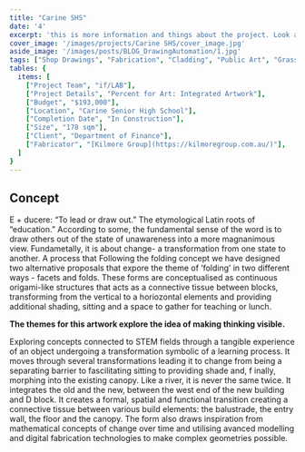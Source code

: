 ```yaml
---
title: "Carine SHS" 
date: '4'
excerpt: 'this is more information and things about the project. Look at this test, it is testing the length of the item'
cover_image: '/images/projects/Carine SHS/cover_image.jpg'
aside_image: '/images/posts/BLOG_DrawingAutomation/1.jpg'
tags: ["Shop Drawings", "Fabrication", "Cladding", "Public Art", "Grasshopper", "Computational Design", "Rhino 3D"]
tables: {
  items: [
    ["Project Team", "if/LAB"],
    ["Project Details", "Percent for Art: Integrated Artwork"],
    ["Budget", "$193,000"],
    ["Location", "Carine Senior High School"],
    ["Completion Date", "In Construction"],
    ["Size", "178 sqm"],
    ["Client", "Department of Finance"],
    ["Fabricator", "[Kilmore Group](https://kilmoregroup.com.au/)"],
  ]
}
---
```


## Concept

E + ducere: “To lead or draw out.” The etymological Latin roots of “education.” According to some, the fundamental sense of the word is to draw others out of the state of unawareness into a more magnanimous view. Fundametally, it is about change- a transformation from one state to another. A process that Following the folding concept we have designed two alternative proposals that expore the theme of ‘folding’ in two different ways - facets and folds. These forms are conceptualised as continuous origami-like structures that acts as a connective tissue between blocks, transforming from the vertical to a horiozontal elements and providing additional shading, sitting and a space to gather for teaching or lunch.

**The themes for this artwork explore the idea of making thinking visible.**

Exploring concepts connected to STEM fields through a tangible experience of an object undergoing a transformation symbolic of a learning process. It moves through several transformations leading it to change from being a separating barrier to fascilitating sitting to providing shade and, f inally, morphing into the existing canopy. Like a river, it is never the same twice. It integrates the old and the new, between the west end of the new building and D block. It creates a formal, spatial and functional transition creating a connective tissue between various build elements: the balustrade, the entry wall, the floor and the canopy. The form also draws inspiration from mathematical concepts of change over time and utilising avanced modelling and digital fabrication technologies to make complex geometries possible.